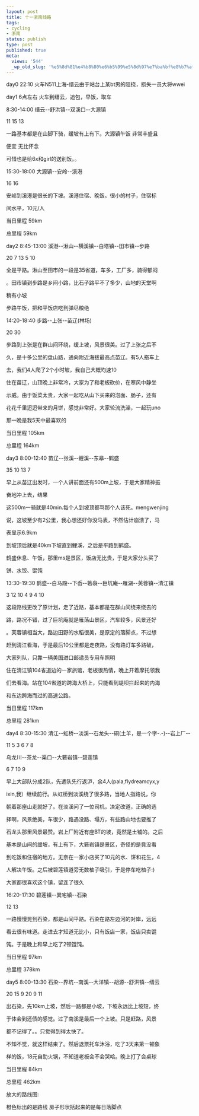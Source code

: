```yaml
---
layout: post
title: 十一浙南线路
tags:
- cycling
- 浙南
status: publish
type: post
published: true
meta:
  views: '544'
  _wp_old_slug: '%e5%8d%81%e4%b8%80%e6%b5%99%e5%8d%97%e7%ba%bf%e8%b7%af'
---
```

day0  22:10       火车N511上海-缙云由于站台上某bt男的阻挠，损失一员大将wwei

day1  6点左右     火车到缙云，追包，早饭，取车

8:30-14:00  缙云--舒洪镇--双溪口--大源镇

11      15      13

一路基本都是在山脚下骑，缓坡有上有下。大源镇午饭 非常丰盛且

便宜 无比怀念

可惜也是给6x和girl的送别饭。。

15:30-18:00 大源镇--安岭--溪港

16    16

安岭到溪港是很长的下坡。溪港住宿、晚饭。很小的村子，住宿标

间水平，10元/人

当日里程    59km

总里程      59km

day2  8:45-13:00  溪港--湫山--横溪镇--白塔镇--田市镇--步路

20    7       13       5      10

全是平路。湫山至田市的一段是35省道，车多，工厂多，骑得郁闷

。田市镇到步路是乡间小路，比石子路平不了多少，山地的天堂啊

稍有小坡

步路午饭，把和平饭店吃到弹尽粮绝

14:20-18:40 步路--上张--苗辽(林场)

20    30

步路到上张是在群山间环绕，缓上坡，风景很美。过了上张之后不

久，是十多公里的盘山路，通向附近海拔最高点苗辽。有5人搭车上

去，我们4人爬了2个小时坡，我自己大概均速10

住在苗辽，山顶晚上非常冷，大家为了和老板砍价，在寒风中静坐

示威。由于饭菜太贵，大家一起吃从山下买来的泡面、肠子，还有

花花千里迢迢带来的月饼，感觉非常好。大家轮流洗澡，一起玩uno

那一晚是我5天中最喜欢的

当日里程   105km

总里程     164km

day3  8:00-12:40  苗辽--张溪--鲤溪--东皋--鹤盛

35    10    13     7

早上从苗辽出发时，一个人讲前面还有500m上坡，于是大家精神振

奋地冲上去，结果

这500m一骑就是40min.每个人到坡顶都骂那个人该死。mengwenjing

说，这坡至少有2公里，我心想还好你没马表，不然估计崩溃了，马

表显示6.9km

到坡顶后就是40km下坡直到鲤溪，之后是平路到鹤盛。

鹤盛休息、午饭，那里ms是景区，饭店无比贵，于是大家分头买了

饼、水饺、馄饨

13:30-19:30 鹤盛--白马殿--下岙--箬袅--巨坑庵--雁湖--芙蓉镇--清江镇

3       12    10    4       9     4       10

这段路线更改了原计划，走了近路，基本都是在群山间绕来绕去的

路，路况不错，过了巨坑庵就是雁荡山景区，汽车较多，风景还好

。芙蓉镇相当大，路边田野的水稻很美，是原定的落脚点，不过想

赶到清江看海，于是最后10公里都是走夜路，没有路灯车多路破，

大家列队，只靠一辆美国进口邮递员专用车照明

住在清江镇104省道边的一家旅馆，老板很热情，晚上开着摩托领我

们去看海。站在104省道的跨海大桥上，只能看到堤坝拦起来的内海

和东边跨海而过的高速公路。

当日里程    117km

总里程      281km

day4  8:30-15:30  清江--虹桥--淡溪--石龙头--硐(土羊，是一个字-.-)--岩上厂--

11    5     3       6                      7       8

乌龙川--茶龙--渠口--大箬岩镇--碧莲镇

6     7     10        9

早上大部队分成2队，先遣队先行返沪，余4人(pala,flydreamcyx,y

ixin,我）继续前行。从虹桥到淡溪绕了很多路，当地人指路说，你

朝着那座山走就好了。在淡溪问了一位司机，决定改道，正确的选

择啊，风景绝美，车很少，路遇没路、塌方，有些路山地也要推了

石龙头那里风景最赞。岩上厂附近有座BT的坡，竟然是土铺的。之后

基本是山间的缓坡，有上有下，大箬岩镇是景区，奇怪的是竟没看

到吃饭和住宿的地方。无奈在一家小店买了10元的水、饼和花生，4

人解决午饭。之后被碧莲镇道旁无数柚子吸引，于是停车吃柚子:)

大家都很喜欢这个镇，留连了很久

16:20-17:30 碧莲镇--巽宅镇--石染

12      13

一路慢慢晃到石染，都是山间平路。石染在路左边河的对岸，远远

看去很有味道。走进去才知道无比小，只有饭店一家，饭店只卖馄

饨。于是晚上和早上吃了2顿馄饨。

当日里程    97km

总里程      378km

day5  8:00-13:30  石染--界坑--南溪--大洋镇--胡源--舒洪镇--缙云

20    15      9     20    9       11

出石染，先10km上坡，然后一路都是小坡，下坡永远比上坡短，终

于体会到还债的感觉。过了南溪是最后一个上坡。只是赶路，风景

都不记得了。。只觉得到得太快了。

不知不觉，就这样结束了。然后退票托车沐浴，吃了3天来第一顿象

样的饭，18元自助火锅，不知道老板会不会哭哈。晚上打了会桌球

当日里程    84km

总里程      462km

放大的路线图:


橙色标出的是路线  房子形状括起来的是每日落脚点

